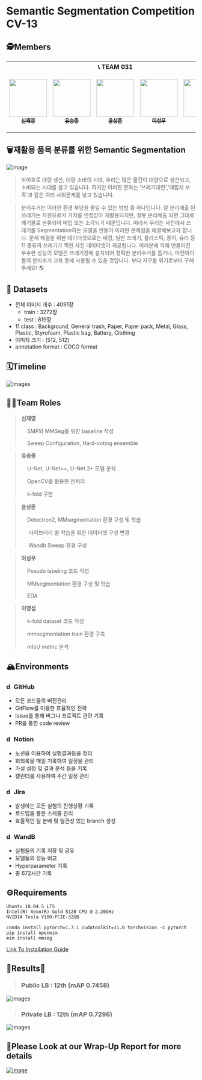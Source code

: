 # Semantic Segmentation Competition CV-13

## 🕵️Members

<table>
    <th colspan=5>📞 TEAM 031</th>
    <tr height="160px">
        <td align="center">
            <a href="https://github.com/LimePencil"><img src="https://avatars.githubusercontent.com/u/71117066?v=4" width="100px;" alt=""/><br /><sub><b>신재영</b></sub></a>
        </td>
        <td align="center">
            <a href="https://github.com/sjz1"><img src="https://avatars.githubusercontent.com/u/68888169?v=4" width="100px;" alt=""/><br /><sub><b>유승종</b></sub></a>
        </td>
        <td align="center">
            <a href="https://github.com/SangJunni"><img src="https://avatars.githubusercontent.com/u/79644050?v=4" width="100px;" alt=""/><br /><sub><b>윤상준</b></sub></a>
        </td>
        <td align="center">
            <a href="https://github.com/lsvv1217"><img src="https://avatars.githubusercontent.com/u/113494991?v=4" width="100px;" alt=""/><br /><sub><b>이성우</b></sub></a>
        </td>
         <td align="center">
            <a href="https://github.com/0seob"><img src="https://avatars.githubusercontent.com/u/29935109?v=4" width="100px;" alt=""/><br /><sub><b>이영섭</b></sub></a>
        </td>
    </tr>
</table>

## 🗑️재활용 품목 분류를 위한 Semantic Segmentation
![image](https://s3.us-west-2.amazonaws.com/secure.notion-static.com/43a6fd70-05de-4aef-bf20-0a7e54da1c47/Untitled.png?X-Amz-Algorithm=AWS4-HMAC-SHA256&X-Amz-Content-Sha256=UNSIGNED-PAYLOAD&X-Amz-Credential=AKIAT73L2G45EIPT3X45%2F20230106%2Fus-west-2%2Fs3%2Faws4_request&X-Amz-Date=20230106T074122Z&X-Amz-Expires=86400&X-Amz-Signature=de16cce709af334e903fa562add5c191bb36b6110480bc3ae26b94c4d55313be&X-Amz-SignedHeaders=host&response-content-disposition=filename%3D%22Untitled.png%22&x-id=GetObject)
>바야흐로 대량 생산, 대량 소비의 시대, 우리는 많은 물건이 대량으로 생산되고, 소비되는 시대를 살고 있습니다. 하지만 이러한 문화는 '쓰레기대란','매립지 부족'과 같은 여러 사회문제를 낳고 있습니다.

>분리수거는 이러한 환경 부담을 줄일 수 있는 방법 중 하나입니다. 잘 분리배출 된 쓰레기는 자원으로서 가치를 인정받아 재활용되지만, 잘못 분리배출 되면 그대로 폐기물로 분류되어 매립 또는 소각되기 때문입니다. 따라서 우리는 사진에서 쓰레기를 Segmentation하는 모델을 만들어 이러한 문제점을 해결해보고자 합니다. 문제 해결을 위한 데이터셋으로는 배경, 일반 쓰레기, 플라스틱, 종이, 유리 등 11 종류의 쓰레기가 찍힌 사진 데이터셋이 제공됩니다. 여러분에 의해 만들어진 우수한 성능의 모델은 쓰레기장에 설치되어 정확한 분리수거를 돕거나, 어린아이들의 분리수거 교육 등에 사용될 수 있을 것입니다. 부디 지구를 위기로부터 구해주세요! 🌎

## 💾 Datasets
- 전체 이미지 개수 : 4091장
   - train : 3272장
   - test : 819장
- 11 class : Background, General trash, Paper, Paper pack, Metal, Glass, Plastic, Styrofoam, Plastic bag, Battery, Clothing
- 이미지 크기 : (512, 512)
- annotation format : COCO format


## 🗓️Timeline
![images](https://s3.us-west-2.amazonaws.com/secure.notion-static.com/5f0444f2-03de-4bb7-9039-7b32c170d8bd/Untitled.png?X-Amz-Algorithm=AWS4-HMAC-SHA256&X-Amz-Content-Sha256=UNSIGNED-PAYLOAD&X-Amz-Credential=AKIAT73L2G45EIPT3X45%2F20230106%2Fus-west-2%2Fs3%2Faws4_request&X-Amz-Date=20230106T075037Z&X-Amz-Expires=86400&X-Amz-Signature=5d0405213ef98164fa354f6a4758dc17ebd991caa6ad674c5951a5f7743a5b0d&X-Amz-SignedHeaders=host&response-content-disposition=filename%3D%22Untitled.png%22&x-id=GetObject)

## 🧑‍💻Team Roles
><b>신재영</b>
>
>&nbsp;&nbsp;&nbsp;&nbsp;SMP와 MMSeg를 위한 baseline 작성
>
>&nbsp;&nbsp;&nbsp;&nbsp;Sweep Configuration, Hard-voting ensemble


> <b>유승종</b>
>
>&nbsp;&nbsp;&nbsp;&nbsp;U-Net, U-Net++, U-Net 3+ 모델 분석
>
>&nbsp;&nbsp;&nbsp;&nbsp;OpenCV를 활용한 전처리
>
>&nbsp;&nbsp;&nbsp;&nbsp;k-fold 구현


> <b>윤상준</b>
>
>&nbsp;&nbsp;&nbsp;&nbsp;Detectron2, MMsegmentation 환경 구성 및 학습
>
>&nbsp;&nbsp;&nbsp;&nbsp; 라이브러리 별 학습을 위한 데이터셋 구성 변경
>
>&nbsp;&nbsp;&nbsp;&nbsp; Wandb Sweep 환경 구성


> <b>이성우</b>
>
>&nbsp;&nbsp;&nbsp;&nbsp;Pseudo labeling 코드 작성
>
>&nbsp;&nbsp;&nbsp;&nbsp;MMsegmentation 환경 구성 및 학습
>
>&nbsp;&nbsp;&nbsp;&nbsp;EDA


> <b>이영섭</b>
>
>&nbsp;&nbsp;&nbsp;&nbsp;k-fold dataset 코드 작성
>
>&nbsp;&nbsp;&nbsp;&nbsp;mmsegmentation train 환경 구축
>
>&nbsp;&nbsp;&nbsp;&nbsp;mIoU metric 분석
>

## 🏔️Environments
### <img src="https://cdn3.emoji.gg/emojis/4601_github.png" alt="drawing" width="16"/>  GitHub
- 모든 코드들의 버전관리
- GitFlow를 이용한 효율적인 전략
- Issue를 통해 버그나 프로젝트 관련 기록
- PR을 통한 code review

### <img src="https://img.icons8.com/ios-filled/500/notion.png" alt="drawing" width="16"/> Notion
- 노션을 이용하여 실험결과등을 정리
- 회의록을 매일 기록하여 일정을 관리
- 가설 설정 및 결과 분석 등을 기록
- 캘린더를 사용하여 주간 일정 관리

### <img src="https://cdn.icon-icons.com/icons2/2699/PNG/512/atlassian_jira_logo_icon_170511.png" alt="drawing" width="16"/> Jira
- 발생하는 모든 실험의 진행상황 기록
- 로드맵을 통한 스케줄 관리
- 효율적인 일 분배 및 일관성 있는 branch 생성

### <img src="https://avatars.githubusercontent.com/u/26401354?s=200&v=4" alt="drawing" width="16"/> WandB
- 실험들의 기록 저장 및 공유
- 모델들의 성능 비교
- Hyperparameter 기록
- 총 672시간 기록

## ⚙️Requirements
```
Ubuntu 18.04.5 LTS
Intel(R) Xeon(R) Gold 5120 CPU @ 2.20GHz
NVIDIA Tesla V100-PCIE-32GB

conda install pytorch=1.7.1 cudatoolkit=11.0 torchvision -c pytorch  
pip install openmim  
mim install mmseg  
```
[Link To Installation Guide](https://github.com/boostcampaitech4lv23cv2/level2_semanticsegmentation_cv-level2-cv-13/issues, "Click to move issue page")

## 🎉Results🎉
>### Public LB : 12th (mAP 0.7458)
![images](https://s3.us-west-2.amazonaws.com/secure.notion-static.com/5b818cff-d49f-4aef-928e-7b33124f5f84/Untitled.png?X-Amz-Algorithm=AWS4-HMAC-SHA256&X-Amz-Content-Sha256=UNSIGNED-PAYLOAD&X-Amz-Credential=AKIAT73L2G45EIPT3X45%2F20221216%2Fus-west-2%2Fs3%2Faws4_request&X-Amz-Date=20221216T095515Z&X-Amz-Expires=86400&X-Amz-Signature=6b5679e778d371da8774460620d8518d41d24f73d56ce4dc114dcd762a741580&X-Amz-SignedHeaders=host&response-content-disposition=filename%3D%22Untitled.png%22&x-id=GetObject)
>### Private LB : 12th (mAP 0.7296)
![images](https://s3.us-west-2.amazonaws.com/secure.notion-static.com/37782bf4-cb09-4970-b2cf-378e814f9e5f/Untitled.png?X-Amz-Algorithm=AWS4-HMAC-SHA256&X-Amz-Content-Sha256=UNSIGNED-PAYLOAD&X-Amz-Credential=AKIAT73L2G45EIPT3X45%2F20221216%2Fus-west-2%2Fs3%2Faws4_request&X-Amz-Date=20221216T095451Z&X-Amz-Expires=86400&X-Amz-Signature=be091942b43d5b18366b8ea0a7ea39d4bda3bd355d5783affbc7eb92c7ce9077&X-Amz-SignedHeaders=host&response-content-disposition=filename%3D%22Untitled.png%22&x-id=GetObject)

## 📌Please Look at our Wrap-Up Report for more details
[![image](https://user-images.githubusercontent.com/62556539/200262300-3765b3e4-0050-4760-b008-f218d079a770.png)](https://www.notion.so/Wrap-up-Report-d2fbd966d5cf418483aef20acfc0443e)